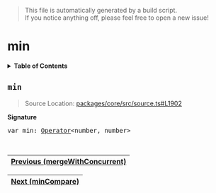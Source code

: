 > This file is automatically generated by a build script.<br>If you notice anything off, please feel free to open a new issue!

# min

<details><summary><b>Table of Contents</b></summary><br>

1. [<code>min</code>](#min)</details>

## <a name="min"></a><code>min</code>

> Source Location: [packages\/core\/src\/source.ts#L1902](..\/..\/packages\/core\/src\/source.ts#L1902)

<b>Signature</b>

<pre>var min: <a href="000-Operator.md#Operator">Operator</a>&lt;number, number&gt;</pre><br>

| [Previous \(mergeWithConcurrent\)](050-mergeWithConcurrent.md#readme) |
| --- |

<div align="right">

| [Next \(minCompare\)](052-minCompare.md#readme) |
| --- |
</div>
